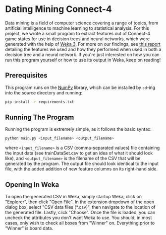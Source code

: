 # Dating Mining Connect-4
Data mining is a field of computer science covering a range of topics, from artificial intelligence to machine learning to statistical analysis. For this project, we wrote a small program to extract features out of Connect-4 game states for use in decision trees and neural networks, which were generated with the help of [Weka 3](http://www.cs.waikato.ac.nz/ml/weka/). For more on our findings, see [this report](report/REPORT.md) detailing the features we used and how they performed when used in both a decision tree and a neural network. If you're just interested on how you can run this program yourself or how to use its output in Weka, keep on reading!

## Prerequisites

This program runs on the [NumPy](http://www.numpy.org) library, which can be installed by `cd`-ing into the source directory and running:

``` bash
pip install -r requirements.txt
```

## Running The Program

Running the program is extremely simple, as it follows the basic syntax:

``` bash
python main.py <input_filename> <output_filename>
```

where `<input_filename>` is a CSV (comma-separated values) file containing the input data (see trainDataSet.csv to get an idea of what it should look like), and `<output_filename>` is the filename of the CSV that will be generated by the program. The output file should look identical to the input file, with the added addition of new feature columns on its right-hand side.

## Opening In Weka
To open the generated CSV in Weka, simply startup Weka, click on "Explorer", then click "Open File". In the extension dropdown of the open dialog box, select "CSV data files (\*.csv)", then navigate to the location of the generated file. Lastly, click "Choose". Once the file is loaded, you can uncheck the attributes you don't want Weka to use. You should, in most cases, only wish to check all boxes from "Winner" on. Everything prior to "Winner" is board data.
